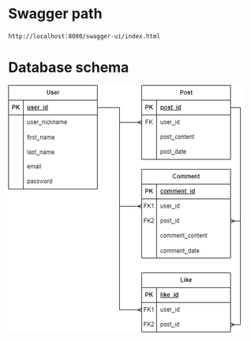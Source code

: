 # Swagger path

`http://localhost:8080/swagger-ui/index.html`

# Database schema

![db.png](src/main/resources/db.png)